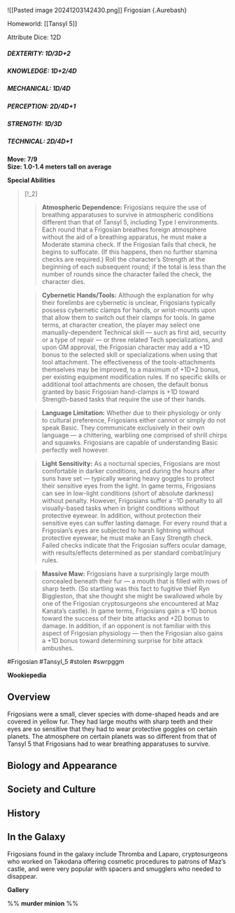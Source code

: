 ![[Pasted image 20241203142430.png]]
 Frigosian {.Aurebash}

Homeworld: [[Tansyl 5]]

Attribute Dice: 12D  
##### DEXTERITY: 1D/3D+2  
##### KNOWLEDGE: 1D+2/4D  
##### MECHANICAL: 1D/4D  
##### PERCEPTION: 2D/4D+1  
##### STRENGTH: 1D/3D  
##### TECHNICAL: 2D/4D+1
**Move: 7/9**  
**Size: 1.0-1.4 meters tall on average**


**Special Abilities**  

> [!_2] 
> > **Atmospheric Dependence:** Frigosians require the use of breathing apparatuses to survive in atmospheric conditions different than that of Tansyl 5, including Type I environments. Each round that a Frigosian breathes foreign atmosphere without the aid of a breathing apparatus, he must make a Moderate stamina check. If the Frigosian fails that check, he begins to suffocate. (If this happens, then no further stamina checks are required.) Roll the character’s Strength at the beginning of each subsequent round; if the total is less than the number of rounds since the character failed the check, the character dies.
> 
> > **Cybernetic Hands/Tools:** Although the explanation for why their forelimbs are cybernetic is unclear, Frigosians typically possess cybernetic clamps for hands, or wrist-mounts upon that allow them to switch out their clamps for tools. In game terms, at character creation, the player may select one manually-dependent Technical skill — such as first aid, security or a type of repair — or three related Tech specializations, and upon GM approval, the Frigosian character may add a +1D bonus to the selected skill or specializations when using that tool attachment. The effectiveness of the tools-attachments themselves may be improved, to a maximum of +1D+2 bonus, per existing equipment modification rules. If no specific skills or additional tool attachments are chosen, the default bonus granted by basic Frigosian hand-clamps is +1D toward Strength-based tasks that require the use of their hands.
> 
> > **Language Limitation:** Whether due to their physiology or only to cultural preference, Frigosians either cannot or simply do not speak Basic. They communicate exclusively in their own language — a chittering, warbling one comprised of shrill chirps and squawks. Frigosians are capable of understanding Basic perfectly well however.
> 
> > **Light Sensitivity:** As a nocturnal species, Frigosians are most comfortable in darker conditions, and during the hours after suns have set — typically wearing heavy goggles to protect their sensitive eyes from the light. In game terms, Frigosians can see in low-light conditions (short of absolute darkness) without penalty. However, Frigosians suffer a -1D penalty to all visually-based tasks when in bright conditions without protective eyewear. In addition, without protection their sensitive eyes can suffer lasting damage. For every round that a Frigosian’s eyes are subjected to harsh lightning without protective eyewear, he must make an Easy Strength check. Failed checks indicate that the Frigosian suffers ocular damage, with results/effects determined as per standard combat/injury rules.
> 
> > **Massive Maw:** Frigosians have a surprisingly large mouth concealed beneath their fur — a mouth that is filled with rows of sharp teeth. (So startling was this fact to fugitive thief Ryn Biggleston, that she thought she might be swallowed whole by one of the Frigosian cryptosurgeons she encountered at Maz Kanata’s castle). In game terms, Frigosians gain a +1D bonus toward the success of their bite attacks and +2D bonus to damage. In addition, if an opponent is not familiar with this aspect of Frigosian physiology — then the Frigosian also gains a +1D bonus toward determining surprise for bite attack ambushes.
> 

#Frigosian #Tansyl_5
#stolen #swrpggm 

**Wookiepedia**

## Overview

 Frigosians were a small, clever species with dome-shaped heads and are covered in yellow fur. They had large mouths with sharp teeth and their eyes are so sensitive that they had to wear protective goggles on certain planets. The atmosphere on certain planets was so different from that of Tansyl 5 that Frigosians had to wear breathing apparatuses to survive.

## Biology and Appearance



## Society and Culture



## History



## In the Galaxy

Frigosians found in the galaxy include Thromba and Laparo, cryptosurgeons who worked on Takodana offering cosmetic procedures to patrons of Maz’s castle, and were very popular with spacers and smugglers who needed to disappear.


**Gallery**





%% **murder minion** %%